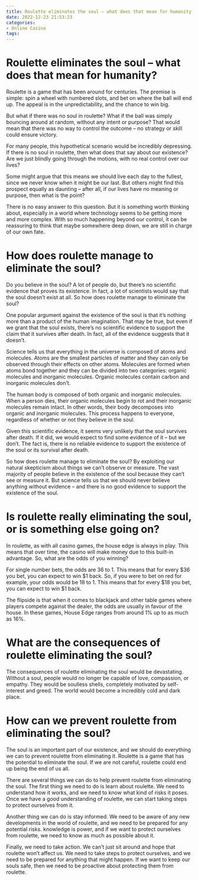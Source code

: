 ```yaml
---
title: Roulette eliminates the soul – what does that mean for humanity
date: 2022-12-23 21:53:23
categories:
- Online Casino
tags:
---
```



#  Roulette eliminates the soul – what does that mean for humanity?

Roulette is a game that has been around for centuries. The premise is simple: spin a wheel with numbered slots, and bet on where the ball will end up. The appeal is in the unpredictability, and the chance to win big.

But what if there was no soul in roulette? What if the ball was simply bouncing around at random, without any intent or purpose? That would mean that there was no way to control the outcome – no strategy or skill could ensure victory.

For many people, this hypothetical scenario would be incredibly depressing. If there is no soul in roulette, then what does that say about our existence? Are we just blindly going through the motions, with no real control over our lives?

Some might argue that this means we should live each day to the fullest, since we never know when it might be our last. But others might find this prospect equally as daunting – after all, if our lives have no meaning or purpose, then what is the point?

There is no easy answer to this question. But it is something worth thinking about, especially in a world where technology seems to be getting more and more complex. With so much happening beyond our control, it can be reassuring to think that maybe somewhere deep down, we are still in charge of our own fate.

#  How does roulette manage to eliminate the soul?

Do you believe in the soul? A lot of people do, but there’s no scientific evidence that proves its existence. In fact, a lot of scientists would say that the soul doesn’t exist at all. So how does roulette manage to eliminate the soul?

One popular argument against the existence of the soul is that it’s nothing more than a product of the human imagination. That may be true, but even if we grant that the soul exists, there’s no scientific evidence to support the claim that it survives after death. In fact, all of the evidence suggests that it doesn’t.

Science tells us that everything in the universe is composed of atoms and molecules. Atoms are the smallest particles of matter and they can only be observed through their effects on other atoms. Molecules are formed when atoms bond together and they can be divided into two categories: organic molecules and inorganic molecules. Organic molecules contain carbon and inorganic molecules don’t.

The human body is composed of both organic and inorganic molecules. When a person dies, their organic molecules begin to rot and their inorganic molecules remain intact. In other words, their body decomposes into organic and inorganic molecules. This process happens to everyone, regardless of whether or not they believe in the soul.

Given this scientific evidence, it seems very unlikely that the soul survives after death. If it did, we would expect to find some evidence of it – but we don’t. The fact is, there is no reliable evidence to support the existence of the soul or its survival after death.

So how does roulette manage to eliminate the soul? By exploiting our natural skepticism about things we can’t observe or measure. The vast majority of people believe in the existence of the soul because they can’t see or measure it. But science tells us that we should never believe anything without evidence – and there is no good evidence to support the existence of the soul.

#  Is roulette really eliminating the soul, or is something else going on?

In roulette, as with all casino games, the house edge is always in play. This means that over time, the casino will make money due to this built-in advantage. So, what are the odds of you winning?

For single number bets, the odds are 36 to 1. This means that for every $36 you bet, you can expect to win $1 back. So, if you were to bet on red for example, your odds would be 18 to 1. This means that for every $18 you bet, you can expect to win $1 back.

The flipside is that when it comes to blackjack and other table games where players compete against the dealer, the odds are usually in favour of the house. In these games, House Edge ranges from around 1% up to as much as 16%.

#  What are the consequences of roulette eliminating the soul?

The consequences of roulette eliminating the soul would be devastating. Without a soul, people would no longer be capable of love, compassion, or empathy. They would be soulless shells, completely motivated by self-interest and greed. The world would become a incredibly cold and dark place.

#  How can we prevent roulette from eliminating the soul?

The soul is an important part of our existence, and we should do everything we can to prevent roulette from eliminating it. Roulette is a game that has the potential to eliminate the soul. If we are not careful, roulette could end up being the end of us all.

There are several things we can do to help prevent roulette from eliminating the soul. The first thing we need to do is learn about roulette. We need to understand how it works, and we need to know what kind of risks it poses. Once we have a good understanding of roulette, we can start taking steps to protect ourselves from it.

Another thing we can do is stay informed. We need to be aware of any new developments in the world of roulette, and we need to be prepared for any potential risks. knowledge is power, and if we want to protect ourselves from roulette, we need to know as much as possible about it.

Finally, we need to take action. We can’t just sit around and hope that roulette won’t affect us. We need to take steps to protect ourselves, and we need to be prepared for anything that might happen. If we want to keep our souls safe, then we need to be proactive about protecting them from roulette.